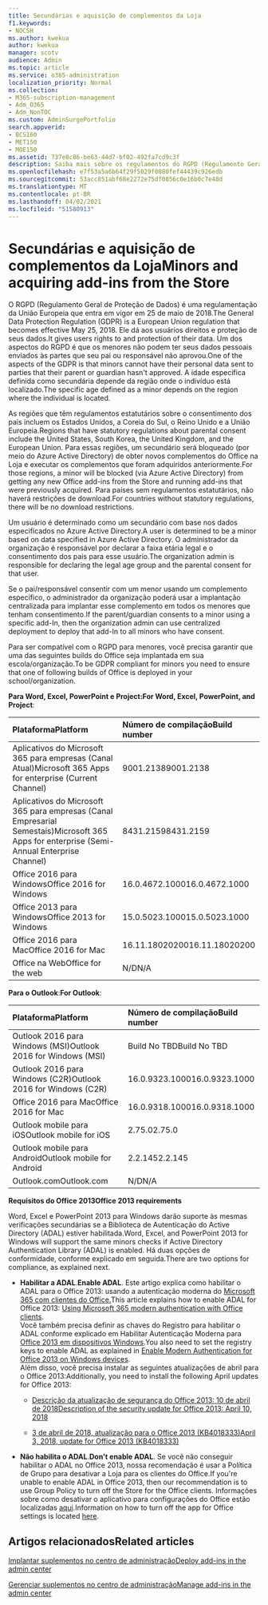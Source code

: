 ```yaml
---
title: Secundárias e aquisição de complementos da Loja
f1.keywords:
- NOCSH
ms.author: kwekua
author: kwekua
manager: scotv
audience: Admin
ms.topic: article
ms.service: o365-administration
localization_priority: Normal
ms.collection:
- M365-subscription-management
- Adm_O365
- Adm_NonTOC
ms.custom: AdminSurgePortfolio
search.appverid:
- BCS160
- MET150
- MOE150
ms.assetid: 737e8c86-be63-44d7-bf02-492fa7cd9c3f
description: Saiba mais sobre os regulamentos do RGPD (Regulamento Geral de Proteção de Dados) que regem os dados pessoais de menores.
ms.openlocfilehash: e7f53a5a6b64f29f5029f0080fef44439c926edb
ms.sourcegitcommit: 53acc851abf68e2272e75df0856c0e16b0c7e48d
ms.translationtype: MT
ms.contentlocale: pt-BR
ms.lasthandoff: 04/02/2021
ms.locfileid: "51580913"
---
```

# <a name="minors-and-acquiring-add-ins-from-the-store"></a><span data-ttu-id="2dcc5-103">Secundárias e aquisição de complementos da Loja</span><span class="sxs-lookup"><span data-stu-id="2dcc5-103">Minors and acquiring add-ins from the Store</span></span>

<span data-ttu-id="2dcc5-104">O RGPD (Regulamento Geral de Proteção de Dados) é uma regulamentação da União Europeia que entra em vigor em 25 de maio de 2018.</span><span class="sxs-lookup"><span data-stu-id="2dcc5-104">The General Data Protection Regulation (GDPR) is a European Union regulation that becomes effective May 25, 2018.</span></span> <span data-ttu-id="2dcc5-105">Ele dá aos usuários direitos e proteção de seus dados.</span><span class="sxs-lookup"><span data-stu-id="2dcc5-105">It gives users rights to and protection of their data.</span></span> <span data-ttu-id="2dcc5-106">Um dos aspectos do RGPD é que os menores não podem ter seus dados pessoais enviados às partes que seu pai ou responsável não aprovou.</span><span class="sxs-lookup"><span data-stu-id="2dcc5-106">One of the aspects of the GDPR is that minors cannot have their personal data sent to parties that their parent or guardian hasn't approved.</span></span> <span data-ttu-id="2dcc5-107">A idade específica definida como secundária depende da região onde o indivíduo está localizado.</span><span class="sxs-lookup"><span data-stu-id="2dcc5-107">The specific age defined as a minor depends on the region where the individual is located.</span></span>
  
<span data-ttu-id="2dcc5-108">As regiões que têm regulamentos estatutários sobre o consentimento dos pais incluem os Estados Unidos, a Coreia do Sul, o Reino Unido e a União Europeia.</span><span class="sxs-lookup"><span data-stu-id="2dcc5-108">Regions that have statutory regulations about parental consent include the United States, South Korea, the United Kingdom, and the European Union.</span></span> <span data-ttu-id="2dcc5-109">Para essas regiões, um secundário será bloqueado (por meio do Azure Active Directory) de obter novos complementos do Office na Loja e executar os complementos que foram adquiridos anteriormente.</span><span class="sxs-lookup"><span data-stu-id="2dcc5-109">For those regions, a minor will be blocked (via Azure Active Directory) from getting any new Office add-ins from the Store and running add-ins that were previously acquired.</span></span> <span data-ttu-id="2dcc5-110">Para países sem regulamentos estatutários, não haverá restrições de download.</span><span class="sxs-lookup"><span data-stu-id="2dcc5-110">For countries without statutory regulations, there will be no download restrictions.</span></span>
  
<span data-ttu-id="2dcc5-111">Um usuário é determinado como um secundário com base nos dados especificados no Azure Active Directory.</span><span class="sxs-lookup"><span data-stu-id="2dcc5-111">A user is determined to be a minor based on data specified in Azure Active Directory.</span></span> <span data-ttu-id="2dcc5-112">O administrador da organização é responsável por declarar a faixa etária legal e o consentimento dos pais para esse usuário.</span><span class="sxs-lookup"><span data-stu-id="2dcc5-112">The organization admin is responsible for declaring the legal age group and the parental consent for that user.</span></span>
  
<span data-ttu-id="2dcc5-113">Se o pai/responsável consentir com um menor usando um complemento específico, o administrador da organização poderá usar a implantação centralizada para implantar esse complemento em todos os menores que tenham consentimento.</span><span class="sxs-lookup"><span data-stu-id="2dcc5-113">If the parent/guardian consents to a minor using a specific add-In, then the organization admin can use centralized deployment to deploy that add-In to all minors who have consent.</span></span>
  
<span data-ttu-id="2dcc5-114">Para ser compatível com o RGPD para menores, você precisa garantir que uma das seguintes builds do Office seja implantada em sua escola/organização.</span><span class="sxs-lookup"><span data-stu-id="2dcc5-114">To be GDPR compliant for minors you need to ensure that one of following builds of Office is deployed in your school/organization.</span></span>
 
 <span data-ttu-id="2dcc5-115">**Para Word, Excel, PowerPoint e Project:**</span><span class="sxs-lookup"><span data-stu-id="2dcc5-115">**For Word, Excel, PowerPoint, and Project**:</span></span> 

|<span data-ttu-id="2dcc5-116">**Plataforma**</span><span class="sxs-lookup"><span data-stu-id="2dcc5-116">**Platform**</span></span> <br/> |<span data-ttu-id="2dcc5-117">**Número de compilação**</span><span class="sxs-lookup"><span data-stu-id="2dcc5-117">**Build number**</span></span> <br/> |
|:-----|:-----|
|<span data-ttu-id="2dcc5-118">Aplicativos do Microsoft 365 para empresas (Canal Atual)</span><span class="sxs-lookup"><span data-stu-id="2dcc5-118">Microsoft 365 Apps for enterprise (Current Channel)</span></span>  <br/> |<span data-ttu-id="2dcc5-119">9001.2138</span><span class="sxs-lookup"><span data-stu-id="2dcc5-119">9001.2138</span></span>   <br/> |
|<span data-ttu-id="2dcc5-120">Aplicativos do Microsoft 365 para empresas (Canal Empresarial Semestais)</span><span class="sxs-lookup"><span data-stu-id="2dcc5-120">Microsoft 365 Apps for enterprise (Semi-Annual Enterprise Channel)</span></span>  <br/> |<span data-ttu-id="2dcc5-121">8431.2159</span><span class="sxs-lookup"><span data-stu-id="2dcc5-121">8431.2159</span></span>  <br/> |
|<span data-ttu-id="2dcc5-122">Office 2016 para Windows</span><span class="sxs-lookup"><span data-stu-id="2dcc5-122">Office 2016 for Windows</span></span>  <br/> |<span data-ttu-id="2dcc5-123">16.0.4672.1000</span><span class="sxs-lookup"><span data-stu-id="2dcc5-123">16.0.4672.1000</span></span>  <br/> |
|<span data-ttu-id="2dcc5-124">Office 2013 para Windows</span><span class="sxs-lookup"><span data-stu-id="2dcc5-124">Office 2013 for Windows</span></span>  <br/> |<span data-ttu-id="2dcc5-125">15.0.5023.1000</span><span class="sxs-lookup"><span data-stu-id="2dcc5-125">15.0.5023.1000</span></span>  <br/> |
|<span data-ttu-id="2dcc5-126">Office 2016 para Mac</span><span class="sxs-lookup"><span data-stu-id="2dcc5-126">Office 2016 for Mac</span></span>  <br/> |<span data-ttu-id="2dcc5-127">16.11.18020200</span><span class="sxs-lookup"><span data-stu-id="2dcc5-127">16.11.18020200</span></span>  <br/> |
|<span data-ttu-id="2dcc5-128">Office na Web</span><span class="sxs-lookup"><span data-stu-id="2dcc5-128">Office for the web</span></span>  <br/> |<span data-ttu-id="2dcc5-129">N/D</span><span class="sxs-lookup"><span data-stu-id="2dcc5-129">N/A</span></span>  <br/> |
   
 <span data-ttu-id="2dcc5-130">**Para o Outlook**:</span><span class="sxs-lookup"><span data-stu-id="2dcc5-130">**For Outlook**:</span></span> 
  
|<span data-ttu-id="2dcc5-131">**Plataforma**</span><span class="sxs-lookup"><span data-stu-id="2dcc5-131">**Platform**</span></span> <br/> |<span data-ttu-id="2dcc5-132">**Número de compilação**</span><span class="sxs-lookup"><span data-stu-id="2dcc5-132">**Build number**</span></span> <br/> |
|:-----|:-----|
|<span data-ttu-id="2dcc5-133">Outlook 2016 para Windows (MSI)</span><span class="sxs-lookup"><span data-stu-id="2dcc5-133">Outlook 2016 for Windows (MSI)</span></span>  <br/> |<span data-ttu-id="2dcc5-134">Build No TBD</span><span class="sxs-lookup"><span data-stu-id="2dcc5-134">Build No TBD</span></span>  <br/> |
|<span data-ttu-id="2dcc5-135">Outlook 2016 para Windows (C2R)</span><span class="sxs-lookup"><span data-stu-id="2dcc5-135">Outlook 2016 for Windows (C2R)</span></span>  <br/> |<span data-ttu-id="2dcc5-136">16.0.9323.1000</span><span class="sxs-lookup"><span data-stu-id="2dcc5-136">16.0.9323.1000</span></span>  <br/> |
|<span data-ttu-id="2dcc5-137">Office 2016 para Mac</span><span class="sxs-lookup"><span data-stu-id="2dcc5-137">Office 2016 for Mac</span></span>  <br/> |<span data-ttu-id="2dcc5-138">16.0.9318.1000</span><span class="sxs-lookup"><span data-stu-id="2dcc5-138">16.0.9318.1000</span></span>  <br/> |
|<span data-ttu-id="2dcc5-139">Outlook mobile para iOS</span><span class="sxs-lookup"><span data-stu-id="2dcc5-139">Outlook mobile for iOS</span></span>  <br/> |<span data-ttu-id="2dcc5-140">2.75.0</span><span class="sxs-lookup"><span data-stu-id="2dcc5-140">2.75.0</span></span>  <br/> |
|<span data-ttu-id="2dcc5-141">Outlook mobile para Android</span><span class="sxs-lookup"><span data-stu-id="2dcc5-141">Outlook mobile for Android</span></span>  <br/> |<span data-ttu-id="2dcc5-142">2.2.145</span><span class="sxs-lookup"><span data-stu-id="2dcc5-142">2.2.145</span></span>  <br/> |
|<span data-ttu-id="2dcc5-143">Outlook.com</span><span class="sxs-lookup"><span data-stu-id="2dcc5-143">Outlook.com</span></span>  <br/> |<span data-ttu-id="2dcc5-144">N/D</span><span class="sxs-lookup"><span data-stu-id="2dcc5-144">N/A</span></span>  <br/> |

 <span data-ttu-id="2dcc5-145">**Requisitos do Office 2013**</span><span class="sxs-lookup"><span data-stu-id="2dcc5-145">**Office 2013 requirements**</span></span>
  
<span data-ttu-id="2dcc5-146">Word, Excel e PowerPoint 2013 para Windows darão suporte às mesmas verificações secundárias se a Biblioteca de Autenticação do Active Directory (ADAL) estiver habilitada.</span><span class="sxs-lookup"><span data-stu-id="2dcc5-146">Word, Excel, and PowerPoint 2013 for Windows will support the same minors checks if Active Directory Authentication Library (ADAL) is enabled.</span></span> <span data-ttu-id="2dcc5-147">Há duas opções de conformidade, conforme explicado em seguida.</span><span class="sxs-lookup"><span data-stu-id="2dcc5-147">There are two options for compliance, as explained next.</span></span>
  
- <span data-ttu-id="2dcc5-148">**Habilitar a ADAL**.</span><span class="sxs-lookup"><span data-stu-id="2dcc5-148">**Enable ADAL**.</span></span> <span data-ttu-id="2dcc5-149">Este artigo explica como habilitar o ADAL para o Office 2013: usando a autenticação moderna do [Microsoft 365 com clientes do Office.](../../enterprise/modern-auth-for-office-2013-and-2016.md)</span><span class="sxs-lookup"><span data-stu-id="2dcc5-149">This article explains how to enable ADAL for Office 2013: [Using Microsoft 365 modern authentication with Office clients](../../enterprise/modern-auth-for-office-2013-and-2016.md).</span></span><br/><span data-ttu-id="2dcc5-150">Você também precisa definir as chaves do Registro para habilitar o ADAL conforme explicado em Habilitar Autenticação Moderna para [Office 2013 em dispositivos Windows](../security-and-compliance/enable-modern-authentication.md).</span><span class="sxs-lookup"><span data-stu-id="2dcc5-150">You also need to set the registry keys to enable ADAL as explained in [Enable Modern Authentication for Office 2013 on Windows devices](../security-and-compliance/enable-modern-authentication.md).</span></span><br/><span data-ttu-id="2dcc5-151">Além disso, você precisa instalar as seguintes atualizações de abril para o Office 2013:</span><span class="sxs-lookup"><span data-stu-id="2dcc5-151">Additionally, you need to install the following April updates for Office 2013:</span></span>
    
  - [<span data-ttu-id="2dcc5-152">Descrição da atualização de segurança do Office 2013: 10 de abril de 2018</span><span class="sxs-lookup"><span data-stu-id="2dcc5-152">Description of the security update for Office 2013: April 10, 2018</span></span>](https://support.microsoft.com/help/4018330/description-of-the-security-update-for-office-2013-april-10-2018)
    
  - [<span data-ttu-id="2dcc5-153">3 de abril de 2018, atualização para o Office 2013 (KB4018333)</span><span class="sxs-lookup"><span data-stu-id="2dcc5-153">April 3, 2018, update for Office 2013 (KB4018333)</span></span>](https://support.microsoft.com/help/4018333/april-3-2018-update-for-office-2013-kb4018333)
    
- <span data-ttu-id="2dcc5-154">**Não habilita o ADAL**.</span><span class="sxs-lookup"><span data-stu-id="2dcc5-154">**Don't enable ADAL**.</span></span> <span data-ttu-id="2dcc5-155">Se você não conseguir habilitar o ADAL no Office 2013, nossa recomendação é usar a Política de Grupo para desativar a Loja para os clientes do Office.</span><span class="sxs-lookup"><span data-stu-id="2dcc5-155">If you're unable to enable ADAL in Office 2013, then our recommendation is to use Group Policy to turn off the Store for the Office clients.</span></span> <span data-ttu-id="2dcc5-156">Informações sobre como desativar o aplicativo para configurações do Office estão localizadas [aqui](/previous-versions/office/office-2013-resource-kit/cc178992(v=office.15)).</span><span class="sxs-lookup"><span data-stu-id="2dcc5-156">Information on how to turn off the app for Office settings is located [here](/previous-versions/office/office-2013-resource-kit/cc178992(v=office.15)).</span></span>

## <a name="related-articles"></a><span data-ttu-id="2dcc5-157">Artigos relacionados</span><span class="sxs-lookup"><span data-stu-id="2dcc5-157">Related articles</span></span>

[<span data-ttu-id="2dcc5-158">Implantar suplementos no centro de administração</span><span class="sxs-lookup"><span data-stu-id="2dcc5-158">Deploy add-ins in the admin center</span></span>](./manage-deployment-of-add-ins.md)

[<span data-ttu-id="2dcc5-159">Gerenciar suplementos no centro de administração</span><span class="sxs-lookup"><span data-stu-id="2dcc5-159">Manage add-ins in the admin center</span></span>](./manage-addins-in-the-admin-center.md)
